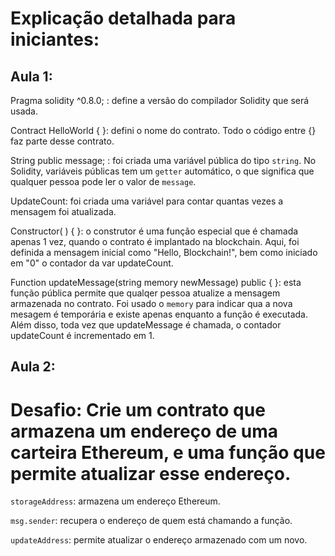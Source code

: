 # Explicação detalhada para iniciantes:


## Aula 1:

Pragma solidity ^0.8.0; : define a versão do compilador Solidity que será usada.

Contract HelloWorld { }: defini o nome do contrato. Todo o código entre {} faz parte desse contrato.

String public message; : foi criada uma variável pública do tipo `string`. No Solidity, variáveis públicas tem um `getter` automático, o que significa que qualquer pessoa pode ler o valor de `message`.

UpdateCount: foi criada uma variável para contar quantas vezes a mensagem foi atualizada. 

Constructor( ) { }: o construtor é uma função especial que é chamada apenas 1 vez, quando o contrato é implantado na blockchain. Aqui, foi definida a mensagem inicial como "Hello, Blockchain!", bem como iniciado em "0" o contador da var updateCount.

Function updateMessage(string memory newMessage) public { }: esta função pública permite que qualqer pessoa atualize a mensagem armazenada no contrato. Foi usado o `memory` para indicar qua a nova mesagem é temporária e existe apenas enquanto a função é executada. Além disso, toda vez que updateMessage é chamada, o contador updateCount é incrementado em 1.


## Aula 2:

# Desafio: Crie um contrato que armazena um endereço de uma carteira Ethereum, e uma função que permite atualizar esse endereço.

`storageAddress`: armazena um endereço Ethereum.

`msg.sender`: recupera o endereço de quem está chamando a função.

`updateAddress`: permite atualizar o endereço armazenado com um novo.


